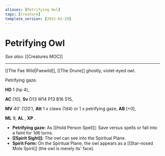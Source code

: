 ```yaml
---
aliases: [Petrifying Owl]
tags: [Creature]
template_version: [2022-02-28]
---
```

# Petrifying Owl
*See also:* [[Creatures MOC]]
___
[[The Fae Wild|Faewild]], [[The Drune]]
ghostly, violet-eyed owl.

Petrifying gaze.

**HD** 1 (hp 4),

**AC** [10], 
**Sv** D13 W14 P13 B16 S15, 

**MV** 40' (120'),
**Att** 1 x claws (1d4) or 1 x petrifying gaze, **AB** [+0],

**ML** 9, **AL** , **XP** .

- **Petrifying gaze:** As [[Hold Person Spell]]: Save versus spells or fall into a faint for 1d6 turns.
- **[[Spirit Sight]]:** The owl can see into the Spiritual Plane.
- **Spirit Form:** On the Spiritual Plane, the owl appears as a [[Star-nosed Mole Spirit]] (the owl is merely its' face).
